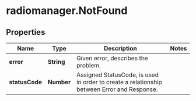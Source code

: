 # radiomanager.NotFound

## Properties

Name | Type | Description | Notes
------------ | ------------- | ------------- | -------------
**error** | **String** | Given error, describes the problem. | 
**statusCode** | **Number** | Assigned StatusCode, is used in order to create a relationship between Error and Response. | 


